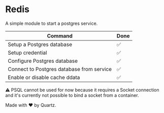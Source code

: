 # Redis

A simple module to start a postgres service.

| Command                                   | Done |
|-------------------------------------------|------|
| Setup a Postgres database                 | ✅    |
| Setup credential                          | ✅    |
| Configure Postgres database               | ✅    |
| Connect to Postgres database from service | ✅    |
| Enable or disable cache ddata             | ✅    |

:warning: PSQL cannot be used for now because it requires a Socket connection and it's currently
not possible to bind a socket from a container.

Made with ❤️ by Quartz.
